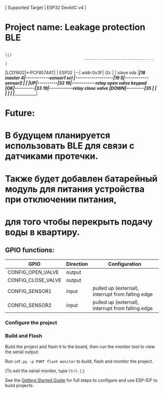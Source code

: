 | Supported Target | ESP32 DevkitC v4 | 

# Project name: Leakage protection                                       BLE
												                         \|/
										--------------------------------  |
|LCD1602|<-PCF8574AT|                   |            ESP32             |--|
           addr:0x3F|    i2c            |                              |
          slave sda |___________________|18 master                    4|------------sensor1
                scl |-------------------|19                           5|------------sensor2
                                        |                              | 
                          |UP|----------|32                          18|------------relay open valve
              keypad      |OK|----------|33                          19|------------relay close valve
                         |DOWN|---------|35                            |
                                        |                              |
                                        |                              |
                                        |______________________________| 


# Future:
# В будущем планируется использовать BLE для связи с датчиками протечки.
# Также будет добавлен батарейный модуль для питания устройства при отключении питания,
# для того чтобы перекрыть подачу воды в квартиру.

## GPIO functions:

| GPIO                         | Direction | Configuration                                          |
| ---------------------------- | --------- | ------------------------------------------------------ |
| CONFIG_OPEN_VALVE            | output    |                                                        |
| CONFIG_CLOSE_VALVE           | output    |                                                        |
| CONFIG_SENSOR1               | input     | pulled up (external), interrupt from falling edge      |
| CONFIG_SENSOR2               | input     | pulled up (external), interrupt from falling edge      |


### Configure the project

### Build and Flash

Build the project and flash it to the board, then run the monitor tool to view the serial output:

Run `idf.py -p PORT flash monitor` to build, flash and monitor the project.

(To exit the serial monitor, type ``Ctrl-]``.)

See the [Getting Started Guide](https://docs.espressif.com/projects/esp-idf/en/latest/get-started/index.html) for full steps to configure and use ESP-IDF to build projects.




